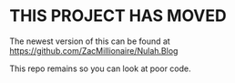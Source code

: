 # THIS PROJECT HAS MOVED
The newest version of this can be found at https://github.com/ZacMillionaire/Nulah.Blog

This repo remains so you can look at poor code.
